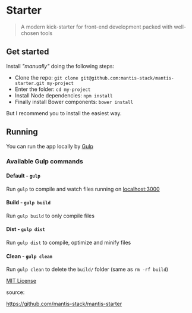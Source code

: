 Starter
==============

> A modern kick-starter for front-end development packed with well-chosen tools


Get started
-----------

Install *"manually"* doing the following steps:

- Clone the repo: `git clone git@github.com:mantis-stack/mantis-starter.git my-project`
- Enter the folder: `cd my-project`
- Install Node dependencies: `npm install`
- Finally install Bower components: `bower install`

But I recommend you to install the easiest way.


Running
-------

You can run the app locally by [Gulp](http://gulpjs.com)

### Available Gulp commands

#### Default - `gulp`

Run `gulp` to compile and watch files running on [localhost:3000](http://localhost:3000)

#### Build - `gulp build`

Run `gulp build` to only compile files

#### Dist - `gulp dist`

Run `gulp dist` to compile, optimize and minify files

#### Clean - `gulp clean`

Run `gulp clean` to delete the `build/` folder (same as `rm -rf build`)

[MIT License](http://acaua.mit-license.org/)

source:

https://github.com/mantis-stack/mantis-starter

